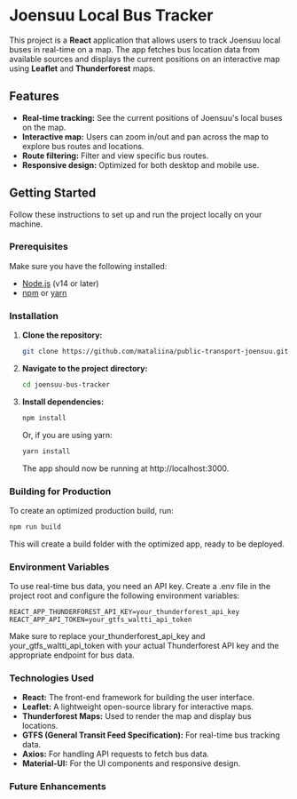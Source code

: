 # Joensuu Local Bus Tracker

This project is a **React** application that allows users to track Joensuu local buses in real-time on a map. The app fetches bus location data from available sources and displays the current positions on an interactive map using **Leaflet** and **Thunderforest** maps.

## Features

- **Real-time tracking:** See the current positions of Joensuu's local buses on the map.
- **Interactive map:** Users can zoom in/out and pan across the map to explore bus routes and locations.
- **Route filtering:** Filter and view specific bus routes.
- **Responsive design:** Optimized for both desktop and mobile use.

## Getting Started

Follow these instructions to set up and run the project locally on your machine.

### Prerequisites

Make sure you have the following installed:

- [Node.js](https://nodejs.org/en/) (v14 or later)
- [npm](https://www.npmjs.com/) or [yarn](https://yarnpkg.com/)

### Installation

1. **Clone the repository:**

   ```bash
   git clone https://github.com/mataliina/public-transport-joensuu.git
   ```

2. **Navigate to the project directory:**
   ```bash
   cd joensuu-bus-tracker
   ```

3. **Install dependencies:** 
   ```bash
   npm install
   ```

   Or, if you are using yarn:
    ```bash
   yarn install
   ```
   
   The app should now be running at http://localhost:3000.

### Building for Production
To create an optimized production build, run:

   ```bash
   npm run build
   ```
This will create a build folder with the optimized app, ready to be deployed.

### Environment Variables
To use real-time bus data, you need an API key. Create a .env file in the project root and configure the following environment variables:

```env
REACT_APP_THUNDERFOREST_API_KEY=your_thunderforest_api_key
REACT_APP_API_TOKEN=your_gtfs_waltti_api_token
```

Make sure to replace your_thunderforest_api_key and your_gtfs_waltti_api_token with your actual Thunderforest API key and the appropriate endpoint for bus data.

### Technologies Used
- **React:** The front-end framework for building the user interface.
- **Leaflet:** A lightweight open-source library for interactive maps.
- **Thunderforest Maps:** Used to render the map and display bus locations.
- **GTFS (General Transit Feed Specification):** For real-time bus tracking data.
- **Axios:** For handling API requests to fetch bus data.
- **Material-UI:** For the UI components and responsive design.

### Future Enhancements
 